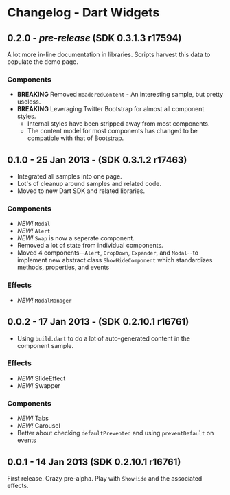 # Changelog - Dart Widgets

## 0.2.0 - *pre-release* (SDK 0.3.1.3 r17594)

A lot more in-line documentation in libraries. Scripts harvest this data to populate
the demo page.

### Components

* __BREAKING__ Removed `HeaderedContent` - An interesting sample, but pretty useless.
* __BREAKING__ Leveraging Twitter Bootstrap for almost all component styles.
    * Internal styles have been stripped away from most components.
    * The content model for most components has changed to be compatible with that of
    Bootstrap.

## 0.1.0 - 25 Jan 2013 - (SDK 0.3.1.2 r17463)

* Integrated all samples into one page.
* Lot's of cleanup around samples and related code.
* Moved to new Dart SDK and related libraries.

### Components

* _NEW!_ `Modal`
* _NEW!_ `Alert`
* _NEW!_ `Swap` is now a seperate component.
* Removed a lot of state from individual components.
* Moved 4 components--`Alert`, `DropDown`, `Expander`, and `Modal`--to implement new
abstract class `ShowHideComponent` which standardizes methods, properties, and events

### Effects

* _NEW!_ `ModalManager`

## 0.0.2 - 17 Jan 2013 - (SDK 0.2.10.1 r16761)

* Using `build.dart` to do a lot of auto-generated content in the component sample.

### Effects

* _NEW!_ SlideEffect
* _NEW!_ Swapper

### Components

* _NEW!_ Tabs
* _NEW!_ Carousel
* Better about checking `defaultPrevented` and using `preventDefault` on events

## 0.0.1 - 14 Jan 2013 (SDK 0.2.10.1 r16761)

First release. Crazy pre-alpha. Play with `ShowHide` and the associated effects.
